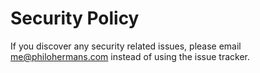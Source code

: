 # Security Policy

If you discover any security related issues, please email me@philohermans.com instead of using the issue tracker.
